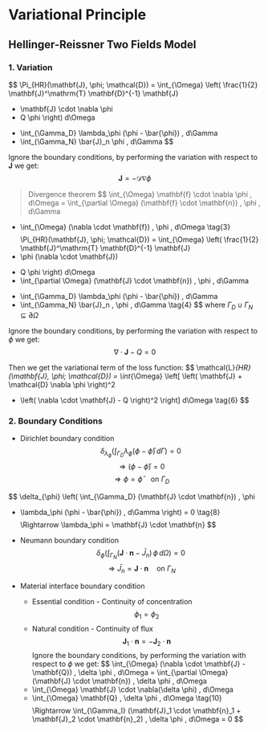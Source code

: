 <!--
# test

## test1

👍

```python
import pandas as pd 
df = pd.DataFrame({'a':[1,2,3],'b':[4,5,6]})  
print(df)
```

$$
\int_a^b x^2 = \frac{1}{3}x^3|_a^b
$$

## test3

- good test

1. point


| col1 | col2 | col3 | col4 | col5   |
| ------ | ------ | ------ | ------ | -------- |
| good | how  | are  | you  | doing? |
| 1    | 2    | 3    | 4    | 5      |

> this is a very good tool to implement everything

👀️

yes `good`

[Google](https://www.google.com/)

---

![local image](../images/test.png)
![new_image](../images/new.png)

---

<div align=center>
<img src="../images/new.png" width = 300 height = 170>
<img src="../images/test.png" width=30%> 
</div>

---

<div align=center>
<img src="../images/new.png" width = 150 height = 80>
<img src="../images/test.png" width=20%> 

</div>
-->


# Variational Principle 

## Hellinger-Reissner Two Fields Model
### 1. Variation

$$
\Pi_{HR}(\mathbf{J}, \phi; \mathcal{D}) = 
\int_{\Omega} \left( 
\frac{1}{2} \mathbf{J}^\mathrm{T} \mathbf{D}^{-1} \mathbf{J} 
+ \mathbf{J} \cdot \nabla \phi 
+ Q \phi 
\right) d\Omega 
- \int_{\Gamma_D} \lambda_\phi (\phi - \bar{\phi}) \, d\Gamma 
- \int_{\Gamma_N} \bar{J}_n \phi \, d\Gamma 
$$

Ignore the boundary conditions, by performing the variation with respect to $\mathbf{J}$ we get:
$$
\mathbf{J} = -\boldsymbol{\mathcal{D}}\nabla\phi 
\tag{2}
$$
> Divergence theorem
$$
\int_{\Omega} \mathbf{f} \cdot \nabla \phi \, d\Omega 
= \int_{\partial \Omega} (\mathbf{f} \cdot \mathbf{n}) \, \phi \, d\Gamma 
- \int_{\Omega} (\nabla \cdot \mathbf{f}) \, \phi \, d\Omega 
\tag{3}
$$
$$
\Pi_{HR}(\mathbf{J}, \phi; \mathcal{D}) = 
\int_{\Omega} \left( 
\frac{1}{2} \mathbf{J}^\mathrm{T} \mathbf{D}^{-1} \mathbf{J} 
- \phi (\nabla \cdot \mathbf{J}) 
+ Q \phi 
\right) d\Omega 
+ \int_{\partial \Omega} (\mathbf{J} \cdot \mathbf{n}) \, \phi \, d\Gamma 
- \int_{\Gamma_D} \lambda_\phi (\phi - \bar{\phi}) \, d\Gamma 
- \int_{\Gamma_N} \bar{J}_n \, \phi \, d\Gamma
\tag{4}
$$
where $\Gamma_D \cup \Gamma_N \subseteq \partial \Omega$

Ignore the boundary conditions, by performing the variation with respect to $\phi$ we get:
$$
\nabla \cdot \mathbf{J} - Q = 0 
\tag{5}
$$

Then we get the variational term of the loss function:
$$
\mathcal{L}_{HR}(\mathbf{J}, \phi; \mathcal{D}) = 
\int_{\Omega} \left[ 
\left( \mathbf{J} + \mathcal{D} \nabla \phi \right)^2 
+ \left( \nabla \cdot \mathbf{J} - Q \right)^2 
\right] d\Omega
\tag{6}
$$

### 2. Boundary Conditions
- Dirichlet boundary condition
$$
\delta_{\lambda_\phi} \left( \int_{\Gamma_D} \lambda_\phi (\phi - \bar{\phi}) \, d\Gamma \right) = 0 
\tag{7}
$$
$$
\Rightarrow (\phi - \bar{\phi}) = 0 
$$
$$
\Rightarrow \phi = \bar{\phi} \quad \text{on } \Gamma_D
$$

$$
\delta_{\phi} \left( \int_{\Gamma_D} (\mathbf{J} \cdot \mathbf{n}) \, \phi 
- \lambda_\phi (\phi - \bar{\phi}) \, d\Gamma \right) = 0 
\tag{8}
$$
$$
\Rightarrow \lambda_\phi = \mathbf{J} \cdot \mathbf{n}
$$

- Neumann boundary condition
$$
\delta_{\phi} \left( \int_{\Gamma_N} (\mathbf{J} \cdot \mathbf{n} - \bar{J}_n) \, \phi \, d\Omega \right) = 0 
\tag{9}
$$
$$
\Rightarrow \bar{J}_n = \mathbf{J} \cdot \mathbf{n} \quad \text{on } \Gamma_N
$$

- Material interface boundary condition
    - Essential condition - Continuity of concentration
    $$
    \phi_1 = \phi_2
    $$
    - Natural condition - Continuity of flux
    $$
    \mathbf{J}_1 \cdot \mathbf{n} = -\mathbf{J}_2 \cdot \mathbf{n}
    $$
    Ignore the boundary conditions, by performing the variation with respect to $\phi$ we get:
    $$
    \int_{\Omega} (\nabla \cdot \mathbf{J} - \mathbf{Q}) \, \delta \phi \, d\Omega 
    = \int_{\partial \Omega} (\mathbf{J} \cdot \mathbf{n}) \, \delta \phi \, d\Omega 
    - \int_{\Omega} \mathbf{J} \cdot \nabla(\delta \phi) \, d\Omega 
    - \int_{\Omega} \mathbf{Q} \, \delta \phi \, d\Omega 
    \tag{10}
    $$
    $$
    \Rightarrow \int_{\Gamma_I} (\mathbf{J}_1 \cdot \mathbf{n}_1 + \mathbf{J}_2 \cdot \mathbf{n}_2) \, \delta \phi \, d\Omega = 0
    $$
